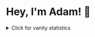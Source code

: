 # Hey, I'm Adam! 👋

<details>
<summary>Click for vanity statistics</summary>
<br />

![Adam's GitHub stats](https://github-readme-stats.vercel.app/api?username=AdamLee321)
![Adam's trophies](https://github-profile-trophy.vercel.app/?username=AdamLee321&column=5&margin-w=7&margin-h=7)
</details>
